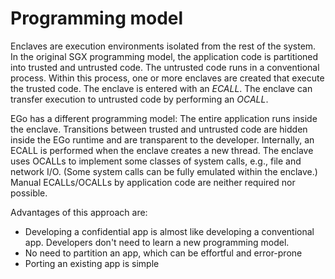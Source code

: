 # Programming model

Enclaves are execution environments isolated from the rest of the system. In the original SGX programming model, the application code is partitioned into trusted and untrusted code. The untrusted code runs in a conventional process. Within this process, one or more enclaves are created that execute the trusted code. The enclave is entered with an *ECALL*. The enclave can transfer execution to untrusted code by performing an *OCALL*.

EGo has a different programming model: The entire application runs inside the enclave. Transitions between trusted and untrusted code are hidden inside the EGo runtime and are transparent to the developer. Internally, an ECALL is performed when the enclave creates a new thread. The enclave uses OCALLs to implement some classes of system calls, e.g., file and network I/O. (Some system calls can be fully emulated within the enclave.) Manual ECALLs/OCALLs by application code are neither required nor possible.

Advantages of this approach are:

* Developing a confidential app is almost like developing a conventional app. Developers don't need to learn a new programming model.
* No need to partition an app, which can be effortful and error-prone
* Porting an existing app is simple
